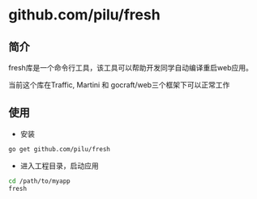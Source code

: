 # github.com/pilu/fresh

## 简介 

fresh库是一个命令行工具，该工具可以帮助开发同学自动编译重启web应用。

当前这个库在Traffic, Martini 和 gocraft/web三个框架下可以正常工作


## 使用 

* 安装  

```bash 
go get github.com/pilu/fresh
```

* 进入工程目录，启动应用

```bash 
cd /path/to/myapp
fresh
```

